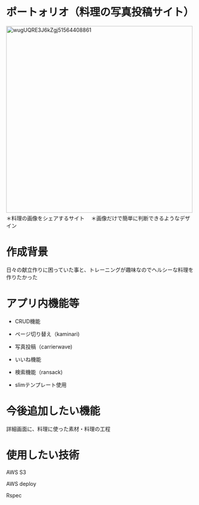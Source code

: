 # ポートォリオ（料理の写真投稿サイト）
 <img width="500" alt="wugUQRE3J6kZgj51564408861" src="https://user-images.githubusercontent.com/40923098/62055060-d8c0f780-b255-11e9-87b6-fdb0b413b53e.png">
　＊料理の画像をシェアするサイト
　＊画像だけで簡単に判断できるようなデザイン

# 作成背景
 日々の献立作りに困っていた事と、トレーニングが趣味なのでヘルシーな料理を作りたかった

# アプリ内機能等

* CRUD機能

* ページ切り替え（kaminari)

* 写真投稿（carrierwave)

* いいね機能

* 検索機能（ransack)

* slimテンプレート使用

# 今後追加したい機能
  <p>詳細画面に、料理に使った素材・料理の工程</p>

# 使用したい技術
  <p>AWS S3</p>
  <p>AWS deploy</p>
  <p>Rspec</p>
  

